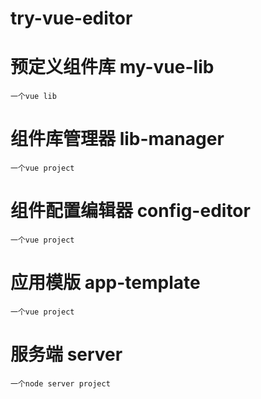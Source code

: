 # try-vue-editor
 
# 预定义组件库 my-vue-lib
    一个vue lib
# 组件库管理器 lib-manager
    一个vue project
# 组件配置编辑器 config-editor
    一个vue project
# 应用模版 app-template
    一个vue project
# 服务端 server
    一个node server project
